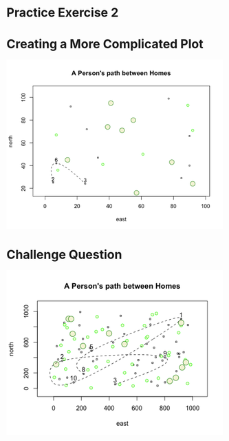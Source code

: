 # Practice Exercise 2

# Creating a More Complicated Plot

![Creating a More Complicated Plot](second_plot.png)

# Challenge Question

![Challenge Question](challenge_question.png)
